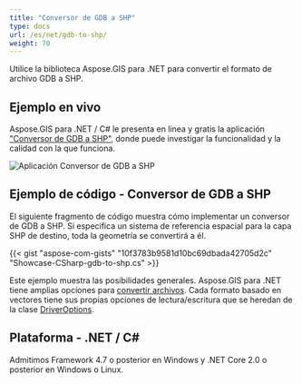 ```yaml
---
title: "Conversor de GDB a SHP"
type: docs
url: /es/net/gdb-to-shp/
weight: 70
---
```


Utilice la biblioteca Aspose.GIS para .NET para convertir el formato de archivo GDB a SHP.

## **Ejemplo en vivo**

Aspose.GIS para .NET / C# le presenta en línea y gratis la aplicación ["Conversor de GDB a SHP"](https://products.aspose.app/gis/conversion/gdb-to-shp), donde puede investigar la funcionalidad y la calidad con la que funciona.

![Aplicación Conversor de GDB a SHP](conversion.png)

## **Ejemplo de código - Conversor de GDB a SHP**

El siguiente fragmento de código muestra cómo implementar un conversor de GDB a SHP. Si especifica un sistema de referencia espacial para la capa SHP de destino, toda la geometría se convertirá a él. 

{{< gist "aspose-com-gists" "10f3783b9581d10bc69dbada42705d2c" "Showcase-CSharp-gdb-to-shp.cs" >}}

Este ejemplo muestra las posibilidades generales. Aspose.GIS para .NET tiene amplias opciones para [convertir archivos](https://docs.aspose.com/gis/net/vector-layers/). Cada formato basado en vectores tiene sus propias opciones de lectura/escritura que se heredan de la clase [DriverOptions](https://reference.aspose.com/gis/net/aspose.gis/driveroptions).

## **Plataforma - .NET / C#**

Admitimos Framework 4.7 o posterior en Windows y .NET Core 2.0 o posterior en Windows o Linux.
